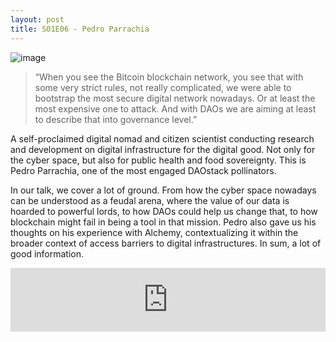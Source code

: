```yaml
---
layout: post
title: S01E06 - Pedro Parrachia
---
```


![image](/assets/images/banners/s01e06.png)

> “When you see the Bitcoin blockchain network, you see that with some very strict rules, not really complicated, we were able to bootstrap the most secure digital network nowadays. Or at least the most expensive one to attack. And with DAOs we are aiming at least to describe that into governance level.”

A self-proclaimed digital nomad and citizen scientist conducting research and development on digital infrastructure for the digital good. Not only for the cyber space, but also for public health and food sovereignty. This is Pedro Parrachia, one of the most engaged DAOstack pollinators.

In our talk, we cover a lot of ground. From how the cyber space nowadays can be understood as a feudal arena, where the value of our data is hoarded to powerful lords, to how DAOs could help us change that, to how blockchain might fail in being a tool in that mission. Pedro also gave us his thoughts on his experience with Alchemy, contextualizing it within the broader context of access barriers to digital infrastructures. In sum, a lot of good information.

<iframe src="https://anchor.fm/daocast/embed/episodes/Episode-6---Pedro-Parrachia-e2ljo8" height="102px" width="100%" frameborder="0" scrolling="no"></iframe>
